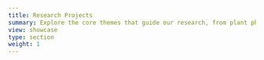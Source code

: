 ```yaml
---
title: Research Projects
summary: Explore the core themes that guide our research, from plant physiology to environmental justice.
view: showcase
type: section
weight: 1
---
```

